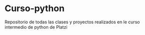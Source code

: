 # Curso-python
Repositorio de todas las clases y proyectos realizados en le curso intermedio de python de Platzi
